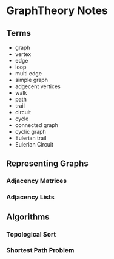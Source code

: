 # GraphTheory Notes
## Terms
- graph
- vertex
- edge
- loop
- multi edge
- simple graph
- adgecent vertices
- walk 
- path
- trail
- circuit
- cycle
- connected graph
- cyclic graph
- Eulerian trail
- Eulerian Circuit

## Representing Graphs
### Adjacency Matrices
### Adjacency Lists


## Algorithms
### Topological Sort

### Shortest Path Problem
